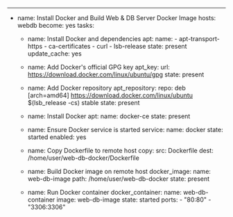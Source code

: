 ---
- name: Install Docker and Build Web & DB Server Docker Image
  hosts: webdb
  become: yes
  tasks:
    - name: Install Docker and dependencies
      apt:
        name: 
          - apt-transport-https
          - ca-certificates
          - curl
          - lsb-release
        state: present
        update_cache: yes

    - name: Add Docker's official GPG key
      apt_key:
        url: https://download.docker.com/linux/ubuntu/gpg
        state: present

    - name: Add Docker repository
      apt_repository:
        repo: deb [arch=amd64] https://download.docker.com/linux/ubuntu $(lsb_release -cs) stable
        state: present

    - name: Install Docker
      apt:
        name: docker-ce
        state: present

    - name: Ensure Docker service is started
      service:
        name: docker
        state: started
        enabled: yes

    - name: Copy Dockerfile to remote host
      copy:
        src: Dockerfile
        dest: /home/user/web-db-docker/Dockerfile

    - name: Build Docker image on remote host
      docker_image:
        name: web-db-image
        path: /home/user/web-db-docker
        state: present

    - name: Run Docker container
      docker_container:
        name: web-db-container
        image: web-db-image
        state: started
        ports:
          - "80:80"
          - "3306:3306"

